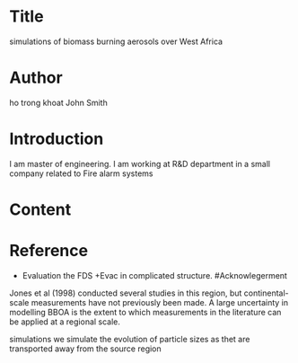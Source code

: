 # Title 
 simulations of biomass burning aerosols over West Africa

# Author
 ho trong khoat
 John Smith

# Introduction 
I am master of engineering. I am working at R&D department in a small company related to Fire alarm systems

# Content
# Reference
 - Evaluation the FDS +Evac in complicated structure. 
#Acknowlegerment

Jones et al (1998) conducted several studies in this region,
but continental-scale measurements have not previously been made.
A large uncertainty in modelling BBOA is the extent to which
measurements in the literature can be applied at a regional scale.

simulations
we simulate the evolution of particle sizes as thet are transported
away from the source region
